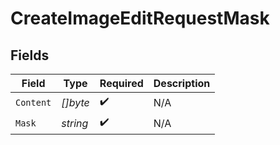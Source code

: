 # CreateImageEditRequestMask


## Fields

| Field              | Type               | Required           | Description        |
| ------------------ | ------------------ | ------------------ | ------------------ |
| `Content`          | *[]byte*           | :heavy_check_mark: | N/A                |
| `Mask`             | *string*           | :heavy_check_mark: | N/A                |